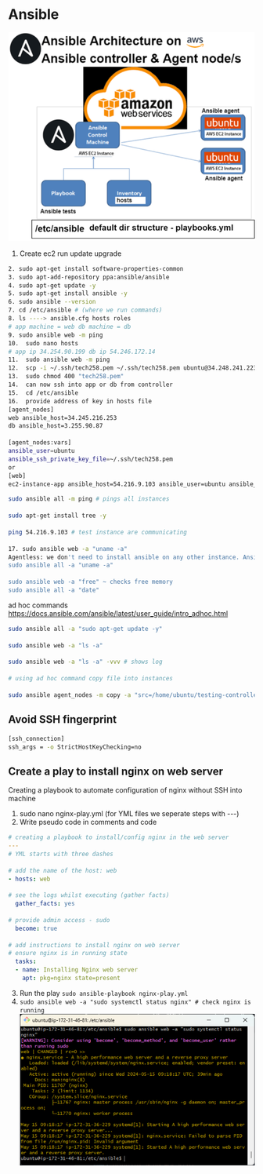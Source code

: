 # Ansible
![alt text](../images/ansible.png)

1. Create ec2 run update upgrade
```bash
2. sudo apt-get install software-properties-common
3. sudo apt-add-repository ppa:ansible/ansible
4. sudo apt-get update -y
5. sudo apt-get install ansible -y
6. sudo ansible --version
7. cd /etc/ansible # (where we run commands)
8. ls ----> ansible.cfg hosts roles
# app machine = web db machine = db
9. sudo ansible web -m ping
10.  sudo nano hosts
# app ip 34.254.90.199 db ip 54.246.172.14
11.  sudo ansible web -m ping
12.  scp -i ~/.ssh/tech258.pem ~/.ssh/tech258.pem ubuntu@34.248.241.223:~/.ssh/ # scp key into .ssh folder 
13.  sudo chmod 400 "tech258.pem"
14.  can now ssh into app or db from controller
15.  cd /etc/ansible
16.  provide address of key in hosts file
[agent_nodes]
web ansible_host=34.245.216.253
db ansible_host=3.255.90.87
 
[agent_nodes:vars]
ansible_user=ubuntu
ansible_ssh_private_key_file=~/.ssh/tech258.pem
or
[web]
ec2-instance-app ansible_host=54.216.9.103 ansible_user=ubuntu ansible_ssh_private_key_file=~/.ssh/tech258.pem
```
```bash
sudo ansible all -m ping # pings all instances

sudo apt-get install tree -y

ping 54.216.9.103 # test instance are communicating

17. sudo ansible web -a "uname -a"
Agentless: we don't need to install ansible on any other instance. Ansible needs python
sudo ansible all -a "uname -a"

sudo ansible web -a "free" ~ checks free memory
sudo ansible all -a "date"

```
ad hoc commands
https://docs.ansible.com/ansible/latest/user_guide/intro_adhoc.html

```bash
sudo ansible all -a "sudo apt-get update -y"

sudo ansible web -a "ls -a"

sudo ansible web -a "ls -a" -vvv # shows log

# using ad hoc command copy file into instances

sudo ansible agent_nodes -m copy -a "src=/home/ubuntu/testing-controller.txt dest=/home/ubuntu"
```
## Avoid SSH fingerprint
```bash
[ssh_connection]
ssh_args = -o StrictHostKeyChecking=no
```
## Create a play to install nginx on web server
Creating a playbook to automate configuration of nginx without SSH into machine
1. sudo nano nginx-play.yml 
(for YML files we seperate steps with ---)
2. Write pseudo code  in comments and code
```yml
# creating a playbook to install/config nginx in the web server
---
# YML starts with three dashes

# add the name of the host: web
- hosts: web

# see the logs whilst executing (gather facts)
  gather_facts: yes

# provide admin access - sudo
  become: true

# add instructions to install nginx on web server
# ensure nginx is in running state
  tasks:
  - name: Installing Nginx web server
    apt: pkg=nginx state=present
```
3. Run the play `sudo ansible-playbook nginx-play.yml`
4. `sudo ansible web -a "sudo systemctl status nginx" # check nginx is running `
![alt text](../images/result_nginx_play.png)